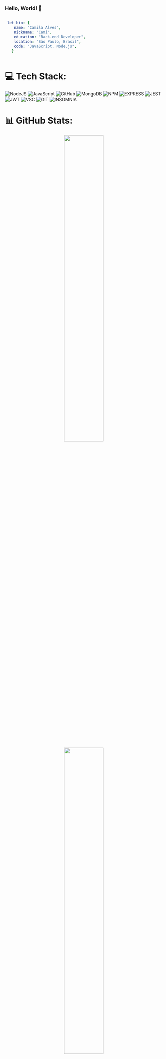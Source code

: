 ### Hello, World! 👋

```yaml

 let bio: {
    name: "Camila Alves",
    nickname: "Cami",
    education: "Back-end Developer",
    location: "São Paulo, Brasil",
    code: "JavaScript, Node.js",
   }
   
   ```

 ##  

# 💻 Tech Stack:
  ![NodeJS](https://img.shields.io/badge/node.js-6DA55F?style=for-the-badge&logo=node.js&logoColor=white)
  ![JavaScript](https://img.shields.io/badge/javascript-%23323330.svg?style=for-the-badge&logo=javascript&logoColor=%23F7DF1E)
  ![GitHub](https://img.shields.io/badge/GitHub-100000?style=for-the-badge&logo=github&logoColor=white)
  ![MongoDB](https://img.shields.io/badge/MongoDB-4EA94B?style=for-the-badge&logo=mongodb&logoColor=white)
  ![NPM](https://img.shields.io/badge/npm-CB3837?style=for-the-badge&logo=npm&logoColor=white)
  ![EXPRESS](https://img.shields.io/badge/Express.js-404D59?style=for-the-badge)
  ![JEST](https://img.shields.io/badge/Jest-323330?style=for-the-badge&logo=Jest&logoColor=white)
  ![JWT](https://img.shields.io/badge/json%20web%20tokens-323330?style=for-the-badge&logo=json-web-tokens&logoColor=pink)
  ![VSC](https://img.shields.io/badge/Visual_Studio_Code-0078D4?style=for-the-badge&logo=visual%20studio%20code&logoColor=white)
  ![GIT](https://img.shields.io/badge/GIT-E44C30?style=for-the-badge&logo=git&logoColor=white)
  ![INSOMNIA](https://img.shields.io/badge/Insomnia-4000BF?logo=insomnia&logoColor=white&style=for-the-badge)
 ##
 # 📊 GitHub Stats:
 
 
 
 <div align="center">
   <a href="https://github.com/Camavles">
  <img width="50%" src="https://github-readme-streak-stats.herokuapp.com/?user=Camavles&theme=dark&hide_border=false<br"/>
   <img width="50%" src="https://github-readme-stats.vercel.app/api?username=Camavles&count_private=true&theme=synthwave&show_icons=true">
   
  
<!---

